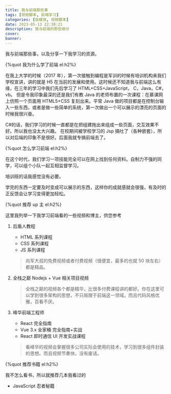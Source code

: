 ```yaml
---
title: 我与前端那些事
tags: [视频脚本, 前端学习]
categories: [自媒体, 视频脚本]
date: 2023-05-13 22:30:21
description: 我与前端的那些缘分
cover:
banner:
---
```


我与前端那些事，以及分享一下我学习的资源。

<!-- more -->

{%quot 我为什么学了前端 el:h2%}

在我上大学的时候（2017 年），第一次接触到编程是军训的时候有培训机构来我们学校宣讲，讲的就是 H5 在当前的发展和使用。这时候还不知道我与前端这么有缘，在三年的学习中我们先后学习了 HTML+CSS+JavaScript， C，Java，C#，vb。
但是令我印象最深的还是我们有教 Java 的老师布置的一次课程：在慕课网上仿照一个页面用 HTML5+CSS 复刻出来。平常 Java 做的项目都是在控制台输入一些东西，或者是做一些简单的系统，第一次做出一个可以展示的漂亮的页面的时候我很兴奋。

C#的话，我们学习的时候一直都是在把组建拖出来组成一些页面，交互效果不好。所以我也没太大兴趣。
在校期间被学校学习的 Jsp 搞吐了（各种嵌套），所以对后端的印象不是很好。后面我就专搞前端去了。

{%quot 怎么学习前端 el:h2%}

在这个时代，我们学习一项技能完全可以在网上找到任何资料。自制力不强的同学，可以组个小队一起互相监督学习。

培训班的话我感觉没有必要。

学完的东西一定要及时变成可以展示的东西，这样你的成就感就会很强，有及时的正反馈会让学习变得更加轻松。

{%quot 推荐 up 主 el:h2%}

这里我列举一下我学习前端看的一些视频和博主，供您参考

1. 后盾人教程

   - HTML 系列课程
   - CSS 系列课程
   - JS 系列课程

   > 向军大叔的免费视频或者付费视频（很便宜，最多的也就 50 块左右）都是精品。

2. 全栈之巅 Nodejs + Vue 相关项目视频

   > 全栈之巅的视频各个都是精华，比很多付费课程讲的都好。你在这里可以学到很多架构的思想，不只局限于前端这一领域。而且代码风格优雅，百看不厌。

3. 峰华前端工程师

   - React 完全指南
   - Vue 3.x 全家桶 完全指南+实战
   - React 即时通信 UI 开发实战课程

   > 看峰华的视频会掌握很多公司实际会使用的技术，学习到很多组件封装的思想。而且视频节奏快，没有废话。

{%quot 推荐书籍 el:h2%}

我不怎么看书，所以就推荐几本我看过的

- JavaScript 忍者秘籍
